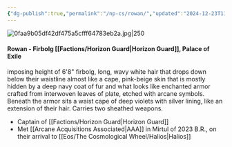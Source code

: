 ```yaml
---
{"dg-publish":true,"permalink":"/np-cs/rowan/","updated":"2024-12-23T11:01:46.911-06:00"}
---
```


![0faa9b05df42df475a5cfff64783eb2a.jpg|250](/img/user/Images/0faa9b05df42df475a5cfff64783eb2a.jpg)
#### Rowan - Firbolg [[Factions/Horizon Guard\|Horizon Guard]], Palace of Exile
imposing height of 6'8" firbolg, long, wavy white hair that drops down below their waistline almost like a cape, pink-beige skin that is mostly hidden by a deep navy coat of fur and what looks like enchanted armor crafted from interwoven leaves of plate, etched with arcane symbols. Beneath the armor sits a waist cape of deep violets with silver lining, like an extension of their hair. Carries two sheathed weapons. 

- Captain of [[Factions/Horizon Guard\|Horizon Guard]]
- Met [[Arcane Acquisitions Associated\|AAA]] in Mirtul of 2023 B.R., on their arrival to [[Eos/The Cosmological Wheel/Halios\|Halios]]
